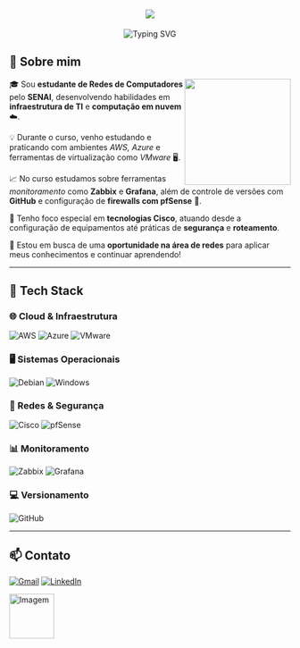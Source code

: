 <h1 align="center">
  <img src="https://capsule-render.vercel.app/api?type=shark&height=300&color=0af7d4&text=Gabriel%20Godoi&animation=scaleIn"/>
</h1>

<p align="center">
  <img src="https://readme-typing-svg.herokuapp.com?font=Fira+Code&pause=1000&width=435&lines=Estudante+em+Redes+de+Computadores;Procurando+primeiro+emprego+na+área;" alt="Typing SVG"/>
</p>

## 📌 Sobre mim

<img align="right" height="190" src="https://cdn.pixabay.com/animation/2024/08/05/08/02/08-02-41-401_512.gif">

🎓 Sou **estudante de Redes de Computadores** pelo **SENAI**, desenvolvendo habilidades em **infraestrutura de TI** e **computação em nuvem** ☁️.

💡 Durante o curso, venho estudando e praticando com ambientes *AWS, Azure* e ferramentas de virtualização como *VMware* 🖥️.

📈 No curso estudamos sobre ferramentas *monitoramento* como **Zabbix** e **Grafana**, além de controle de versões com **GitHub** e configuração de **firewalls com pfSense** 🔐.

🚀 Tenho foco especial em **tecnologias Cisco**, atuando desde a configuração de equipamentos até práticas de **segurança** e **roteamento**.

🎯 Estou em busca de uma **oportunidade na área de redes** para aplicar meus conhecimentos e continuar aprendendo!

---

## 🚀 Tech Stack

### 🌐 Cloud & Infraestrutura
![AWS](https://img.shields.io/badge/AWS-%23FF9900.svg?logo=amazon-aws&logoColor=white&style=for-the-badge)
![Azure](https://img.shields.io/badge/Microsoft%20Azure-0089D6?logo=microsoftazure&logoColor=white&style=for-the-badge)
![VMware](https://img.shields.io/badge/VMware-607078?logo=vmware&logoColor=white&style=for-the-badge)

### 🖥️ Sistemas Operacionais
![Debian](https://img.shields.io/badge/Debian-A81D33?logo=debian&logoColor=white&style=for-the-badge)
![Windows](https://img.shields.io/badge/Windows-0078D6?logo=windows&logoColor=white&style=for-the-badge)

### 🔧 Redes & Segurança
![Cisco](https://img.shields.io/badge/Cisco-1BA0D7?style=for-the-badge&logo=cisco&logoColor=white)
![pfSense](https://img.shields.io/badge/pfSense-212121?style=for-the-badge&logo=pfsense&logoColor=white)

### 📊 Monitoramento
![Zabbix](https://img.shields.io/badge/Zabbix-CC0000?style=for-the-badge&logo=zabbix&logoColor=white)
![Grafana](https://img.shields.io/badge/Grafana-F46800?style=for-the-badge&logo=grafana&logoColor=white)

### 💻 Versionamento
![GitHub](https://img.shields.io/badge/GitHub-121011?style=for-the-badge&logo=github&logoColor=white)

---

## 📫 Contato

[![Gmail](https://img.shields.io/badge/Gmail-EA4335?logo=gmail&logoColor=white&style=for-the-badge)](https://mail.google.com/mail/?view=cm&fs=1&to=rampani.gabriel@gmail.com)
[![LinkedIn](https://img.shields.io/badge/LinkedIn-0A66C2?logo=linkedin&logoColor=white&style=for-the-badge)](https://www.linkedin.com/in/gabriel-godoi-36b2a8223/)

<img src="https://encrypted-tbn0.gstatic.com/images?q=tbn:ANd9GcR8j3ufCI9Xcs4N4zt5H5Y8qOdsVr7Sve2XuQ&s" alt="Imagem" width="80" />

